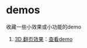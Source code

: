 demos
=====

收藏一些小效果或小功能的demo


1. [3D 翻页效果](https://github.com/JasinYip/demos/blob/master/3D%E7%BF%BB%E9%A1%B5%E6%95%88%E6%9E%9C.html)：[查看demo](http://demos.jasinyip.com/3D翻页效果.html)
